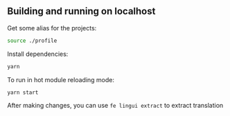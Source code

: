 ## Building and running on localhost

Get some alias for the projects:
```sh
source ./profile
```

Install dependencies:

```sh
yarn
```

To run in hot module reloading mode:

```sh
yarn start
```

After making changes, you can use `fe lingui extract` to extract translation

